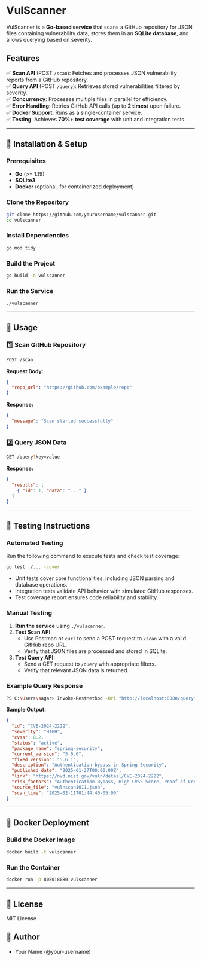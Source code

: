 # VulScanner

VulScanner is a **Go-based service** that scans a GitHub repository for JSON files containing vulnerability data, stores them in an **SQLite database**, and allows querying based on severity.

## Features

✅ **Scan API** (POST `/scan`): Fetches and processes JSON vulnerability reports from a GitHub repository.  
✅ **Query API** (POST `/query`): Retrieves stored vulnerabilities filtered by severity.  
✅ **Concurrency**: Processes multiple files in parallel for efficiency.  
✅ **Error Handling**: Retries GitHub API calls (up to **2 times**) upon failure.  
✅ **Docker Support**: Runs as a single-container service.  
✅ **Testing**: Achieves **70%+ test coverage** with unit and integration tests.  

---

## 📌 **Installation & Setup**

### **Prerequisites**
- **Go** (>= 1.19)  
- **SQLite3**  
- **Docker** (optional, for containerized deployment)  

### **Clone the Repository**
```sh
git clone https://github.com/yourusername/vulscanner.git
cd vulscanner
```

### **Install Dependencies**
```sh
go mod tidy
```

### **Build the Project**
```sh
go build -o vulscanner
```

### **Run the Service**
```sh
./vulscanner
```

---

## 📌 **Usage**

### **1️⃣ Scan GitHub Repository**
```sh
POST /scan
```
**Request Body:**
```json
{
  "repo_url": "https://github.com/example/repo"
}
```
**Response:**
```json
{
  "message": "Scan started successfully"
}
```

### **2️⃣ Query JSON Data**
```sh
GET /query?key=value
```
**Response:**
```json
{
  "results": [
    { "id": 1, "data": "..." }
  ]
}
```

---

## 📌 **Testing Instructions**

### **Automated Testing**
Run the following command to execute tests and check test coverage:
```sh
go test ./... -cover
```
- Unit tests cover core functionalities, including JSON parsing and database operations.  
- Integration tests validate API behavior with simulated GitHub responses.  
- Test coverage report ensures code reliability and stability.  

### **Manual Testing**
1. **Run the service** using `./vulscanner`.
2. **Test Scan API:**
   - Use Postman or `curl` to send a POST request to `/scan` with a valid GitHub repo URL.
   - Verify that JSON files are processed and stored in SQLite.
3. **Test Query API:**
   - Send a GET request to `/query` with appropriate filters.
   - Verify that relevant JSON data is returned.

### **Example Query Response**
```sh
PS C:\Users\sagar> Invoke-RestMethod -Uri "http://localhost:8080/query" -Method Post -Headers @{"Content-Type"="application/json"} -Body '{"filters": {"severity": "HIGH"}}'
```
**Sample Output:**
```json
{
  "id": "CVE-2024-2222",
  "severity": "HIGH",
  "cvss": 8.2,
  "status": "active",
  "package_name": "spring-security",
  "current_version": "5.6.0",
  "fixed_version": "5.6.1",
  "description": "Authentication bypass in Spring Security",
  "published_date": "2025-01-27T00:00:00Z",
  "link": "https://nvd.nist.gov/vuln/detail/CVE-2024-2222",
  "risk_factors": "Authentication Bypass, High CVSS Score, Proof of Concept Exploit Available",
  "source_file": "vulnscan1011.json",
  "scan_time": "2025-02-11T01:44:40-05:00"
}
```

---

## 📌 **Docker Deployment**

### **Build the Docker Image**
```sh
docker build -t vulscanner .
```

### **Run the Container**
```sh
docker run -p 8080:8080 vulscanner
```

---

## 📌 **License**
MIT License

## 📌 **Author**
- Your Name (@your-username)
